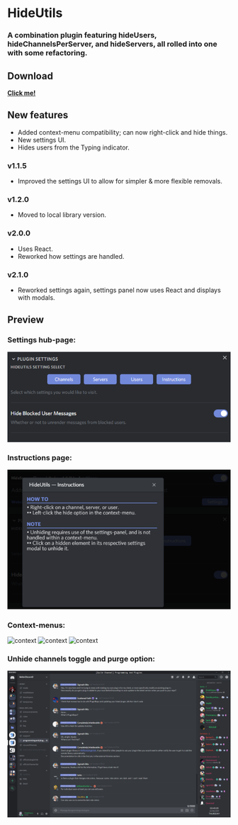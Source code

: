# HideUtils
### A combination plugin featuring hideUsers, hideChannelsPerServer, and hideServers, all rolled into one with some refactoring.

## Download
**[Click me!](https://betterdiscord.net/ghdl?id=1169)**

## New features
- Added context-menu compatibility; can now right-click and hide things.
- New settings UI.
- Hides users from the Typing indicator.
### v1.1.5
- Improved the settings UI to allow for simpler & more flexible removals.
### v1.2.0
- Moved to local library version.
### v2.0.0
- Uses React.
- Reworked how settings are handled.
### v2.1.0
- Reworked settings again, settings panel now uses React and displays with modals.

## Preview
### Settings hub-page:
![settings](../Previews/HideUtils/HideUtilsNewSettings.png)
### Instructions page:
![modal](../Previews/HideUtils/HideUtilsNewSettingsModal.png)
### Context-menus:
![context](../Previews/HideUtils/contextsM.png)
![context](../Previews/HideUtils/contextsM2.png)
![context](../Previews/HideUtils/contextsM3.png)
### Unhide channels toggle and purge option:
![context](../Previews/HideUtils/TJtrxrUbxi.gif)
